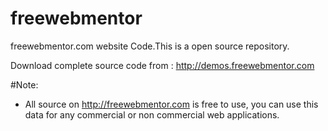 # freewebmentor
freewebmentor.com website Code.This is a open source repository.

Download complete source code from : http://demos.freewebmentor.com

#Note: 
* All source on http://freewebmentor.com is free to use, you can use this data for any commercial or non commercial web applications.
